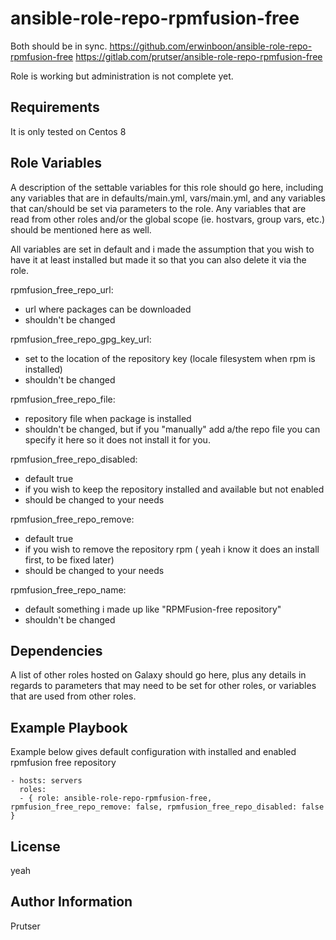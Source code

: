 ansible-role-repo-rpmfusion-free
=========

Both should be in sync.
https://github.com/erwinboon/ansible-role-repo-rpmfusion-free
https://gitlab.com/prutser/ansible-role-repo-rpmfusion-free

Role is working but administration is not complete yet.

Requirements
------------

It is only tested on Centos 8

Role Variables
--------------

A description of the settable variables for this role should go here, including any variables that are in defaults/main.yml, vars/main.yml, and any variables that can/should be set via parameters to the role. Any variables that are read from other roles and/or the global scope (ie. hostvars, group vars, etc.) should be mentioned here as well.

All variables are set in default and i made the assumption that you wish to have it at least installed but made it so that you can also delete it via the role.

rpmfusion_free_repo_url: 
- url where packages can be downloaded
- shouldn't be changed

rpmfusion_free_repo_gpg_key_url:
- set to the location of the repository key (locale filesystem when rpm is installed) 
- shouldn't be changed

rpmfusion_free_repo_file: 
- repository file when package is installed
- shouldn't be changed, but if you "manually" add a/the repo file you can specify it here so it does not install it for you.

rpmfusion_free_repo_disabled: 
- default true
- if you wish to keep the repository installed and available but not enabled
- should be changed to your needs

rpmfusion_free_repo_remove:
- default true
- if you wish to remove the repository rpm ( yeah i know it does an install first, to be fixed later)
- should be changed to your needs

rpmfusion_free_repo_name: 
- default something i made up like "RPMFusion-free repository"
- shouldn't be changed

Dependencies
------------

A list of other roles hosted on Galaxy should go here, plus any details in regards to parameters that may need to be set for other roles, or variables that are used from other roles.

Example Playbook
----------------

Example below gives default configuration with installed and enabled rpmfusion free repository

    - hosts: servers
      roles:
      - { role: ansible-role-repo-rpmfusion-free, rpmfusion_free_repo_remove: false, rpmfusion_free_repo_disabled: false }

License
-------

yeah

Author Information
------------------

Prutser
